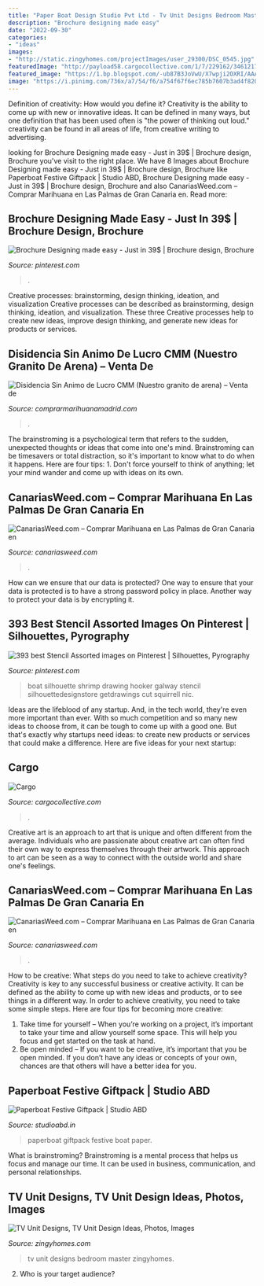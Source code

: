 ```yaml
---
title: "Paper Boat Design Studio Pvt Ltd - Tv Unit Designs Bedroom Master Zingyhomes"
description: "Brochure designing made easy"
date: "2022-09-30"
categories:
- "ideas"
images:
- "http://static.zingyhomes.com/projectImages/user_29300/DSC_0545.jpg"
featuredImage: "http://payload58.cargocollective.com/1/7/229162/3461217/prt_1453723624.png"
featured_image: "https://1.bp.blogspot.com/-ub87B3JoVwU/X7wpji2OXRI/AAAAAAAApWM/HEV0swhg1Egle-VhFHi25COGVOdNhRtlQCLcBGAsYHQ/s16000/Coat_of_arms_of_the_Sahrawi_Arab_Democratic_Republic.svg.png"
image: "https://i.pinimg.com/736x/a7/54/f6/a754f67f6ec785b7607b3ad4f820c710--silhouette-design-silhouette-cameo.jpg"
---
```



Definition of creativity: How would you define it?
Creativity is the ability to come up with new or innovative ideas. It can be defined in many ways, but one definition that has been used often is "the power of thinking out loud." creativity can be found in all areas of life, from creative writing to advertising.

	

		
looking for Brochure Designing made easy - Just in 39$ | Brochure design, Brochure you've visit to the right place. We have 8 Images about Brochure Designing made easy - Just in 39$ | Brochure design, Brochure like Paperboat Festive Giftpack | Studio ABD, Brochure Designing made easy - Just in 39$ | Brochure design, Brochure and also CanariasWeed.com – Comprar Marihuana en Las Palmas de Gran Canaria en. Read more:
		
    
## Brochure Designing Made Easy - Just In 39$ | Brochure Design, Brochure

<img loading=lazy src="https://i.pinimg.com/originals/f6/a8/4e/f6a84e3c31f2809829e1274f0b82083f.jpg" onerror="this.onerror=null;this.src='https://tse3.mm.bing.net/th?id=OIP.vPCClEqEMxHlbif15ukMFQHaKL&amp;pid=15.1';" alt="Brochure Designing made easy - Just in 39$ | Brochure design, Brochure">

_Source: pinterest.com_

>. 

	

Creative processes: brainstorming, design thinking, ideation, and visualization
Creative processes can be described as brainstorming, design thinking, ideation, and visualization. These three Creative processes help to create new ideas, improve design thinking, and generate new ideas for products or services.

    
## Disidencia Sin Animo De Lucro CMM (Nuestro Granito De Arena) – Venta De

<img loading=lazy src="https://1.bp.blogspot.com/-ub87B3JoVwU/X7wpji2OXRI/AAAAAAAApWM/HEV0swhg1Egle-VhFHi25COGVOdNhRtlQCLcBGAsYHQ/s16000/Coat_of_arms_of_the_Sahrawi_Arab_Democratic_Republic.svg.png" onerror="this.onerror=null;this.src='https://tse3.mm.bing.net/th?id=OIP.3uaAIx1ncFoIQnJOCjiGxAHaIF&amp;pid=15.1';" alt="Disidencia Sin Animo de Lucro CMM (Nuestro granito de arena) – Venta de">

_Source: comprarmarihuanamadrid.com_

>. 

	

The brainstroming is a psychological term that refers to the sudden, unexpected thoughts or ideas that come into one's mind. Brainstroming can be timesavers or total distraction, so it's important to know what to do when it happens. Here are four tips: 1. Don't force yourself to think of anything; let your mind wander and come up with ideas on its own. 
    
## CanariasWeed.com – Comprar Marihuana En Las Palmas De Gran Canaria En

<img loading=lazy src="https://canariasweed.com/wp-content/uploads/2020/10/IMG-20201001-WA0165-1024x576.jpg" onerror="this.onerror=null;this.src='https://tse4.mm.bing.net/th?id=OIP.VsHNLvxPwtsDjqhrJvZHPQHaEK&amp;pid=15.1';" alt="CanariasWeed.com – Comprar Marihuana en Las Palmas de Gran Canaria en">

_Source: canariasweed.com_

>. 

	

How can we ensure that our data is protected?
One way to ensure that your data is protected is to have a strong password policy in place. Another way to protect your data is by encrypting it.

    
## 393 Best Stencil Assorted Images On Pinterest | Silhouettes, Pyrography

<img loading=lazy src="https://i.pinimg.com/736x/a7/54/f6/a754f67f6ec785b7607b3ad4f820c710--silhouette-design-silhouette-cameo.jpg" onerror="this.onerror=null;this.src='https://tse3.mm.bing.net/th?id=OIP.dzA1fqIt4m72ntVQjeA6WQAAAA&amp;pid=15.1';" alt="393 best Stencil Assorted images on Pinterest | Silhouettes, Pyrography">

_Source: pinterest.com_

>boat silhouette shrimp drawing hooker galway stencil silhouettedesignstore getdrawings cut squirrell nic. 

	

Ideas are the lifeblood of any startup. And, in the tech world, they're even more important than ever. With so much competition and so many new ideas to choose from, it can be tough to come up with a good one. But that's exactly why startups need ideas: to create new products or services that could make a difference. Here are five ideas for your next startup: 

    
## Cargo

<img loading=lazy src="http://payload58.cargocollective.com/1/7/229162/3461217/prt_1453723624.png" onerror="this.onerror=null;this.src='https://tse2.mm.bing.net/th?id=OIP.xTM6oZ9shXyb9b_ygI2SKgAAAA&amp;pid=15.1';" alt="Cargo">

_Source: cargocollective.com_

>. 

	

Creative art is an approach to art that is unique and often different from the average. Individuals who are passionate about creative art can often find their own way to express themselves through their artwork. This approach to art can be seen as a way to connect with the outside world and share one's feelings.

    
## CanariasWeed.com – Comprar Marihuana En Las Palmas De Gran Canaria En

<img loading=lazy src="https://canariasweed.com/wp-content/uploads/2020/09/cropped-209-canarias_400px-1-150x150.jpg" onerror="this.onerror=null;this.src='https://tse1.mm.bing.net/th?id=OIP.lxTh0sdKLMVAvIix-BzdWwAAAA&amp;pid=15.1';" alt="CanariasWeed.com – Comprar Marihuana en Las Palmas de Gran Canaria en">

_Source: canariasweed.com_

>. 

	

How to be creative: What steps do you need to take to achieve creativity?
Creativity is key to any successful business or creative activity. It can be defined as the ability to come up with new ideas and products, or to see things in a different way. In order to achieve creativity, you need to take some simple steps. Here are four tips for becoming more creative: 
1) Take time for yourself – When you’re working on a project, it’s important to take your time and allow yourself some space. This will help you focus and get started on the task at hand. 
2) Be open minded – If you want to be creative, it’s important that you be open minded. If you don’t have any ideas or concepts of your own, chances are that others will have a better idea for you.

    
## Paperboat Festive Giftpack | Studio ABD

<img loading=lazy src="https://studioabd.in/wp-content/uploads/2014/11/Paper-boat-1.jpg" onerror="this.onerror=null;this.src='https://tse4.mm.bing.net/th?id=OIP.lKyJLucE7CJcicCRqnwbggHaFE&amp;pid=15.1';" alt="Paperboat Festive Giftpack | Studio ABD">

_Source: studioabd.in_

>paperboat giftpack festive boat paper. 

	

What is brainstroming? Brainstroming is a mental process that helps us focus and manage our time. It can be used in business, communication, and personal relationships.

    
## TV Unit Designs, TV Unit Design Ideas, Photos, Images

<img loading=lazy src="http://static.zingyhomes.com/projectImages/user_29300/DSC_0545.jpg" onerror="this.onerror=null;this.src='https://tse2.mm.bing.net/th?id=OIP.vMHeW-Fkv2y6F4--XL1wUgHaE8&amp;pid=15.1';" alt="TV Unit Designs, TV Unit Design Ideas, Photos, Images">

_Source: zingyhomes.com_

>tv unit designs bedroom master zingyhomes. 

	

2. Who is your target audience?

